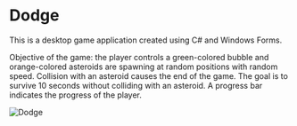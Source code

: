 # Dodge

This is a desktop game application created using C# and Windows Forms.

Objective of the game: the player controls a green-colored bubble and orange-colored asteroids are spawning at random positions with random speed. Collision with an asteroid causes the end of the game. The goal is to survive 10 seconds without colliding with an asteroid. A progress bar indicates the progress of the player.

![Dodge](https://user-images.githubusercontent.com/83016858/219973152-8117b076-74a1-440f-bf35-f3f1b7b2ecbd.jpg)
